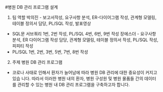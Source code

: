 #병원 DB 관리 프로그램 설계

1. 팀 역할
박의진 - 보고서작성, 요구사항 분석, ER-다이어그램 작성, 관계형 모델링, 테이블 정의서
담당, PL/SQL 작성, 발표영상
- SQL문 서브쿼리 1번, 2번 작성, PL/SQL 4번, 6번, 9번 작성
장에스더 - 요구사항 분석, ER 다이어그램 작성 담당, 관계형 모델링, 테이블 정의서 작성, PL/SQL 작성, 피피티 작성
- PL/SQL 1번, 2번, 3번, 5번, 7번, 8번 작성
2. 주제
병원 DB 관리 프로그램
- 코로나 사태로 인해서 환자가 늘어남에 따라 병원 DB 관리에 대한 중요성이 커지고 있습
니다. 따라서 이러한 병원 내의 환자, 병원 구성원 및 병원 물품들 간의 데이터를 관리할 수
있는 병원 내 DB 관리 프로그램을 구축하고자 합니다. 
